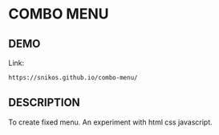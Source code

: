 # COMBO MENU

## DEMO
Link:
```html
https://snikos.github.io/combo-menu/
```

## DESCRIPTION

To create fixed menu.
An experiment with html css javascript.